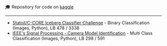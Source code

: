 :mortar_board: Repository for code on [kaggle](https://www.kaggle.com/apletea)

---
* [Statoil/C-CORE Iceberg Classifier Challenge](https://github.com/apletea/kagle/tree/master/Statoil_C-CORE%20Iceberg%20Classifier%20Challenge) - Binary Classification (Images, Python), LB 478 / 3338
* [IEEE's Signal Processing  - Camera Model Identification](https://github.com/apletea/kagle/tree/master/IEEE's%20Signal%20Processing%20Society%20-%20Camera%20Model%20Identification) - Multi Class Classification (Images, Python), LB 298 / 591
